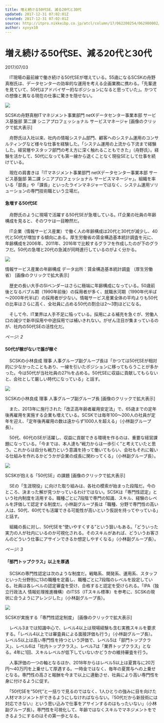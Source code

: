 ```yaml
---
title: 増え続ける50代SE、減る20代と30代
updated: 2017-12-31 07:02:01Z
created: 2017-12-31 07:02:01Z
source: http://itpro.nikkeibp.co.jp/atcl/column/17/062200254/062900002/
author: xyvyx10
---
```


#  増え続ける50代SE、減る20代と30代

2017/07/03

　IT現場の最前線で働き続ける50代SEが増えている。55歳になるSCSKの舟野真樹氏は、データセンターの効率的な運用を考える企画業務に携わる。「先輩達を見ていて、50代はアドバイザー的なポジションになると思っていた」。かつての想像と異なる現在の仕事に驚きを隠せない。

[![](../_resources/c100f0399851ff81bc47ffdde50d80cc.png)](http://itpro.nikkeibp.co.jp/atcl/column/17/062200254/062900002/?SS=imgview&FD=1153227340)

SCSKの舟野真樹ITマネジメント事業部門 netXデータセンター事業本部 サービス基盤部 第二課 シニアプロフェッショナル サービスマネージャ
[画像のクリックで拡大表示]

　舟野氏は入社以来、社内の情報システム部門、顧客へのシステム運用のコンサルティングなど様々な仕事を経験した。「システム運用の上流から下流まで経験した。経営層やスタッフ部門の考え方に深く触れることもできた」（舟野氏）。経験を活かして、50代になっても第一線から退くことなく現役SEとして仕事を続けている。

　現在の肩書きは「ITマネジメント事業部門 netXデータセンター事業本部 サービス基盤部 第二課 シニアプロフェッショナル サービスマネージャ」。組織を率いる「部長」や「課長」といったラインマネジャーではなく、システム運用ソリューションの専門技術職という立場だ。

#### 急増する50代SE

　舟野氏のように現場で活躍する50代SEが急増している。IT企業の社員の年齢構成を見ると、そのワケは一目瞭然だ。

　IT企業（情報サービス産業）で働く人の年齢構成は20代と30代が減少し、40代と50代が増加する傾向にある。厚生労働省の賃金構造基本統計調査を元に、年齢構成を2006年、2011年、2016年で比較するグラフを作成したのが下のグラフだ。50代の急増と20代の急減が同時進行しているのがよく分かる。

[![](../_resources/2aaec8eccbe6e2afb789778f85f88a67.png)](http://itpro.nikkeibp.co.jp/atcl/column/17/062200254/062900002/?SS=imgview&FD=-894570051)

情報サービス産業の年齢構成
データ出所：賃金構造基本統計調査 （厚生労働省）
[画像のクリックで拡大表示]

　歴史の長い大手のSIベンダーはさらに極端に年齢構成になっている。50歳前後となるバブル期（1990年前後）の採用者が多く、就職氷河期（1990年代半ば～2000年代半ば）の採用者が少ない。情報サービス産業全体の平均よりも50代の比率はさらに高く、全社員に占める50代の割合は2～3割ほどになる。

　そして今、IT業界は人手不足に陥っている。採用による補充を急ぐが、労働人口の減少で新卒採用や中途採用では補いきれない。がぜん注目が集まっているのが、社内の50代SEの活性化だ。

*ページ: 2*

#### 50代が稼がないで誰が稼ぐ

　SCSKの小林良成 理事 人事グループ副グループ長は「かつては50代SEが相対的に少なかったこともあり、一線を引いたポジションに移ってもらうことが多かった。今は50代が当社社員の27％を占める。50代SEに収益に貢献してもらないと、会社として厳しい時代になっている」と話す。

[![](../_resources/e7d8bc942984a681f8643cf43bca4b22.png)](http://itpro.nikkeibp.co.jp/atcl/column/17/062200254/062900002/?SS=imgview&FD=1154150861)

SCSKの小林良成 理事 人事グループ副グループ長
[画像のクリックで拡大表示]

　また、2013年に施行された「改正高年齢者雇用安定法」で、65歳までの定年後再雇用を実施する企業も増えている。SCSKでは毎年100～200人の社員が定年を迎え、「定年後再雇用の数は遠からず1000人を超える」（小林副グループ長）。

　50代、60代のSEが活躍し、収益に貢献できる環境を作るのは、重要な経営課題になっている。「今までは、本人達も“戦力からは一歩引く”と考えていたと思う。これからは自分も戦力という意識を持って働いてもらい、会社もそれに報いる仕組みを作れるかどうかが企業の成長に関わってくる」（小林副グループ長）。

[![](../_resources/4aa80538482fcc0efe58ea862db2950f.png)](http://itpro.nikkeibp.co.jp/atcl/column/17/062200254/062900002/?SS=imgview&FD=-893646530)

SCSKが抱える「50代SE」の課題
[画像のクリックで拡大表示]

　SEの「生涯現役」に向けた取り組みは、各社の模索が始まった段階だ。今のところ、決まった解が見つかっているわけではない。SCSKは「専門性認定」という社内制度を活用する。職種ごとに7段階で専門の知識、スキル、経験のレベルを評価して認定する制度だ。小林副グループ長は「職種、分野で専門性の高い人は、50代、60代でも活躍できる可能性が高いという仮説を持ってやっている」と話す。

　組織の長に対し、50代SEを“使いやすくする”という狙いもある。「どういった実力の人が社内にいるのか可視化される。そのスキルがあれば、どういうお客さんのどういう仕事にアサインできるか想定しやすくなる」（小林副グループ長）。

*ページ: 3*

#### 「部門トップクラス」以上を厚遇

　SCSKの専門性認定は次のような制度だ。戦略系、開発系、運用系、スタッフといった分野別に13の職種を定義し、職種ごとに7段階のレベルを設定している。社員は各レベルの認定審査を受け、合格すると認定を受けられる。「IPA（独立行政法人 情報処理推進機構）のITSS（ITスキル標準）を参考に、SCSKの現状に合うようにアレンジした」（小林副グループ長）。

[![](../_resources/5f794900100b2c4f4deb0fa1b57f2f3e.png)](http://itpro.nikkeibp.co.jp/atcl/column/17/062200254/062900002/?SS=imgview&FD=-892723009)

SCSKが実施する「専門性認定制度」
[画像のクリックで拡大表示]

　レベル3までは知識中心で、レベル4以上は現場経験も含む実務スキルを要求する。「レベル4以上では審査員による面接評価も行う」（小林副グループ長）。レベル5以上は高い専門性を持つという評価で、レベル5は「部門トップクラス」、レベル6は「社内トップクラス」、レベル7は「業界トップクラス」となる。4年に1回、スキルレベルが低下していないかどうかの維持審査を行う。

　人事評価の一つの軸となるほか、2018年からはレベル5以上は夏賞与に20万円～40万円を上乗せして厚遇する。一時金ではなく、毎年の夏賞与への上乗せとなる。専門性の高さと報酬を今まで以上に連動させ、社員により高い専門性を身に付けるように促す。

　「50代SEを“50代”と一括りで見るのではなく、1人ひとりの強みに目を向けた人材マネジメントができるようにしなければならない。『50代だから新技術には対応できない』という思い込みで仕事をアサインするのはもったいない」（小林副グループ長）。専門性を可視化して、年齢ではなくスキルでマネジメントをできるようにするのはその第一歩となる。